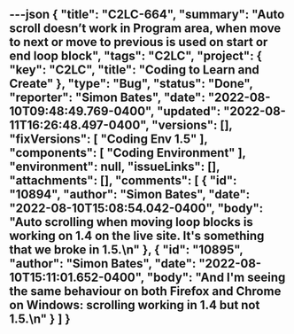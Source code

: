 ---json
{
  "title": "C2LC-664",
  "summary": "Auto scroll doesn’t work in Program area, when move to next or move to previous is used on start or end loop block",
  "tags": "C2LC",
  "project": {
    "key": "C2LC",
    "title": "Coding to Learn and Create"
  },
  "type": "Bug",
  "status": "Done",
  "reporter": "Simon Bates",
  "date": "2022-08-10T09:48:49.769-0400",
  "updated": "2022-08-11T16:26:48.497-0400",
  "versions": [],
  "fixVersions": [
    "Coding Env 1.5"
  ],
  "components": [
    "Coding Environment"
  ],
  "environment": null,
  "issueLinks": [],
  "attachments": [],
  "comments": [
    {
      "id": "10894",
      "author": "Simon Bates",
      "date": "2022-08-10T15:08:54.042-0400",
      "body": "Auto scrolling when moving loop blocks is working on 1.4 on the live site. It's something that we broke in 1.5.\n"
    },
    {
      "id": "10895",
      "author": "Simon Bates",
      "date": "2022-08-10T15:11:01.652-0400",
      "body": "And I'm seeing the same behaviour on both Firefox and Chrome on Windows: scrolling working in 1.4 but not 1.5.\n"
    }
  ]
}
---

        